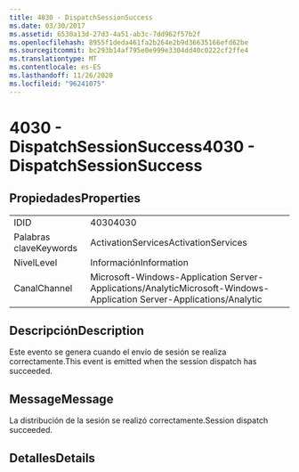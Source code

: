 ```yaml
---
title: 4030 - DispatchSessionSuccess
ms.date: 03/30/2017
ms.assetid: 6530a13d-27d3-4a51-ab3c-7dd962f57b2f
ms.openlocfilehash: 8955f1deda461fa2b264e2b9d36635166efd62be
ms.sourcegitcommit: bc293b14af795e0e999e3304dd40c0222cf2ffe4
ms.translationtype: MT
ms.contentlocale: es-ES
ms.lasthandoff: 11/26/2020
ms.locfileid: "96241075"
---
```

# <a name="4030---dispatchsessionsuccess"></a><span data-ttu-id="6569b-102">4030 - DispatchSessionSuccess</span><span class="sxs-lookup"><span data-stu-id="6569b-102">4030 - DispatchSessionSuccess</span></span>

## <a name="properties"></a><span data-ttu-id="6569b-103">Propiedades</span><span class="sxs-lookup"><span data-stu-id="6569b-103">Properties</span></span>  
  
|||  
|-|-|  
|<span data-ttu-id="6569b-104">ID</span><span class="sxs-lookup"><span data-stu-id="6569b-104">ID</span></span>|<span data-ttu-id="6569b-105">4030</span><span class="sxs-lookup"><span data-stu-id="6569b-105">4030</span></span>|  
|<span data-ttu-id="6569b-106">Palabras clave</span><span class="sxs-lookup"><span data-stu-id="6569b-106">Keywords</span></span>|<span data-ttu-id="6569b-107">ActivationServices</span><span class="sxs-lookup"><span data-stu-id="6569b-107">ActivationServices</span></span>|  
|<span data-ttu-id="6569b-108">Nivel</span><span class="sxs-lookup"><span data-stu-id="6569b-108">Level</span></span>|<span data-ttu-id="6569b-109">Información</span><span class="sxs-lookup"><span data-stu-id="6569b-109">Information</span></span>|  
|<span data-ttu-id="6569b-110">Canal</span><span class="sxs-lookup"><span data-stu-id="6569b-110">Channel</span></span>|<span data-ttu-id="6569b-111">Microsoft-Windows-Application Server-Applications/Analytic</span><span class="sxs-lookup"><span data-stu-id="6569b-111">Microsoft-Windows-Application Server-Applications/Analytic</span></span>|  
  
## <a name="description"></a><span data-ttu-id="6569b-112">Descripción</span><span class="sxs-lookup"><span data-stu-id="6569b-112">Description</span></span>  

 <span data-ttu-id="6569b-113">Este evento se genera cuando el envío de sesión se realiza correctamente.</span><span class="sxs-lookup"><span data-stu-id="6569b-113">This event is emitted when the session dispatch has succeeded.</span></span>  
  
## <a name="message"></a><span data-ttu-id="6569b-114">Message</span><span class="sxs-lookup"><span data-stu-id="6569b-114">Message</span></span>  

 <span data-ttu-id="6569b-115">La distribución de la sesión se realizó correctamente.</span><span class="sxs-lookup"><span data-stu-id="6569b-115">Session dispatch succeeded.</span></span>  
  
## <a name="details"></a><span data-ttu-id="6569b-116">Detalles</span><span class="sxs-lookup"><span data-stu-id="6569b-116">Details</span></span>
